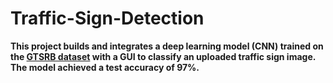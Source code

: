 # Traffic-Sign-Detection
**This project builds and integrates a deep learning model (CNN) trained on the [GTSRB dataset](https://www.kaggle.com/datasets/meowmeowmeowmeowmeow/gtsrb-german-traffic-sign) with a GUI to classify an uploaded traffic sign image. The model achieved a test accuracy of 97%.**
